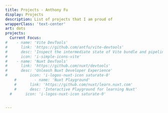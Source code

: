 ```yaml
---
title: Projects - Anthony Fu
display: Projects
description: List of projects that I am proud of
wrapperClass: 'text-center'
art: dots
projects:
  Current Focus:
#    - name: 'Vite DevTools'
#      link: 'https://github.com/antfu/vite-devtools'
#      desc: 'Inspect the intermediate state of Vite bundle and pipeline'
#      icon: 'i-simple-icons-vite'
#    - name: 'Nuxt DevTools'
#      link: 'https://github.com/nuxt/devtools'
#      desc: 'Unleash Nuxt Developer Experience'
#          icon: 'i-logos-nuxt-icon saturate-0'
    #        - name: 'Nuxt Playground'
    #      link: 'https://github.com/nuxt/learn.nuxt.com'
    #      desc: 'Interactive Playground for learning Nuxt'
  #      icon: 'i-logos-nuxt-icon saturate-0'


---
```


<!-- @layout-full-width -->
<ListProjects :projects="frontmatter.projects" />
